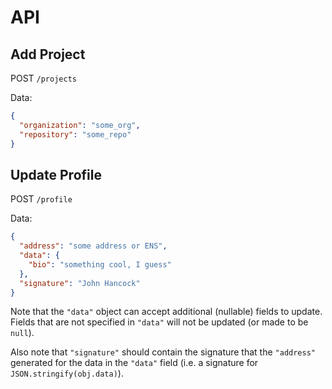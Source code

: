 # API

## Add Project

POST `/projects`

Data:

```json
{
  "organization": "some_org",
  "repository": "some_repo"
}
```

## Update Profile

POST `/profile`

Data:

```json
{
  "address": "some address or ENS",
  "data": {
    "bio": "something cool, I guess"
  },
  "signature": "John Hancock"
}
```

Note that the `"data"` object can accept additional (nullable) fields to update. Fields
that are not specified in `"data"` will not be updated (or made to be `null`).

Also note that `"signature"` should contain the signature that the `"address"` generated
for the data in the `"data"` field (i.e. a signature for `JSON.stringify(obj.data)`).
